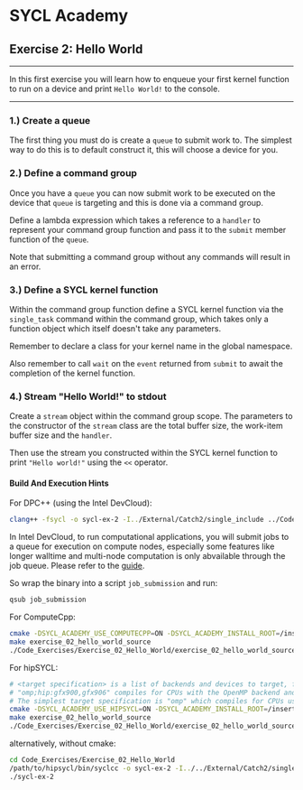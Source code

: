 # SYCL Academy

## Exercise 2: Hello World

---

In this first exercise you will learn how to enqueue your first kernel function
to run on a device and print `Hello World!` to the console.

---

### 1.) Create a queue

The first thing you must do is create a `queue` to submit work to. The simplest
way to do this is to default construct it, this will choose a device for you.

### 2.) Define a command group

Once you have a `queue` you can now submit work to be executed on the device
that `queue` is targeting and this is done via a command group.

Define a lambda expression which takes a reference to a `handler` to represent
your command group function and pass it to the `submit` member function of the
`queue`.

Note that submitting a command group without any commands will result in an
error.

### 3.) Define a SYCL kernel function

Within the command group function define a SYCL kernel function via the
`single_task` command within the command group, which takes only a function
object which itself doesn't take any parameters.

Remember to declare a class for your kernel name in the global namespace.

Also remember to call `wait` on the `event` returned from `submit` to await the
completion of the kernel function.

### 4.) Stream "Hello World!" to stdout

Create a `stream` object within the command group scope. The parameters to the
constructor of the `stream` class are the total buffer size, the work-item
buffer size and the `handler`.

Then use the stream you constructed within the SYCL kernel function to print
`"Hello world!"` using the `<<` operator.

#### Build And Execution Hints

For DPC++ (using the Intel DevCloud):
```sh
clang++ -fsycl -o sycl-ex-2 -I../External/Catch2/single_include ../Code_Exercises/Exercise_02_Hello_World/source.cpp
```
In Intel DevCloud, to run computational applications, you will submit jobs to a queue for execution on compute nodes,
especially some features like longer walltime and multi-node computation is only abvailable through the job queue.
Please refer to the [guide][devcloud-job-submission].

So wrap the binary into a script `job_submission` and run:
```sh
qsub job_submission
```

For ComputeCpp:
```sh
cmake -DSYCL_ACADEMY_USE_COMPUTECPP=ON -DSYCL_ACADEMY_INSTALL_ROOT=/insert/path/to/computecpp ..
make exercise_02_hello_world_source
./Code_Exercises/Exercise_02_Hello_World/exercise_02_hello_world_source
```


For hipSYCL:
```sh
# <target specification> is a list of backends and devices to target, for example
# "omp;hip:gfx900,gfx906" compiles for CPUs with the OpenMP backend and for AMD Vega 10 (gfx900) and Vega 20 (gfx906) GPUs using the HIP backend.
# The simplest target specification is "omp" which compiles for CPUs using the OpenMP backend.
cmake -DSYCL_ACADEMY_USE_HIPSYCL=ON -DSYCL_ACADEMY_INSTALL_ROOT=/insert/path/to/hipsycl -DHIPSYCL_TARGETS="<target specification>" ..
make exercise_02_hello_world_source
./Code_Exercises/Exercise_02_Hello_World/exercise_02_hello_world_source
```
alternatively, without cmake:
```sh
cd Code_Exercises/Exercise_02_Hello_World
/path/to/hipsycl/bin/syclcc -o sycl-ex-2 -I../../External/Catch2/single_include --hipsycl-targets="<target specification>" source.cpp
./sycl-ex-2
```


[devcloud-job-submission]: https://devcloud.intel.com/oneapi/documentation/job-submission/
